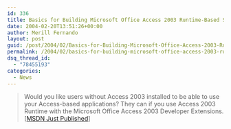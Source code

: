 ```yaml
---
id: 336
title: Basics for Building Microsoft Office Access 2003 Runtime-Based Solutions
date: 2004-02-20T13:51:26+00:00
author: Merill Fernando
layout: post
guid: /post/2004/02/Basics-for-Building-Microsoft-Office-Access-2003-Runtime-Based-Solutions.aspx
permalink: /2004/02/basics-for-building-microsoft-office-access-2003-runtime-based-solutions/
dsq_thread_id:
  - "78455193"
categories:
  - News
---
```

<body xmlns="http://www.w3.org/1999/xhtml">
    <div class="Section1">
        <blockquote style='margin-top:5.0pt;margin-bottom:5.0pt'> 
        <p class="MsoNormal">
            Would you like users without Access 2003 installed to be able to use your Access-based
            applications? They can if you use Access 2003 Runtime with the Microsoft Office Access
            2003 Developer Extensions.<br />
            [<a href="http://msdn.microsoft.com/office/default.aspx?pull=/library/en-us/odc_ac2003_ta/html/ODC_AcBasicsOfRuntime.asp">MSDN
            Just Published</a>]
        </p>
        </blockquote>
    </div>
</body>